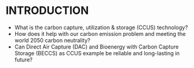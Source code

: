 # INTRODUCTION

* What is the carbon capture, utilization & storage (CCUS) technology? 
* How does it help with our carbon emission problem and meeting the world 2050 carbon neutrality? 
* Can Direct Air Capture (DAC) and Bioenergy with Carbon Capture Storage (BECCS) as CCUS example be reliable and long-lasting in future?
